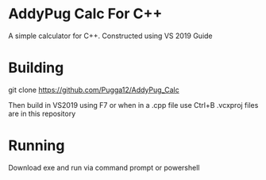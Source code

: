 # AddyPug Calc For C++
A simple calculator for C++. Constructed using VS 2019 Guide
# Building
git clone https://github.com/Pugga12/AddyPug_Calc

Then build in VS2019 using F7 or when in a .cpp file use Ctrl+B
.vcxproj files are in this repository

# Running
Download exe and run via command prompt or powershell
